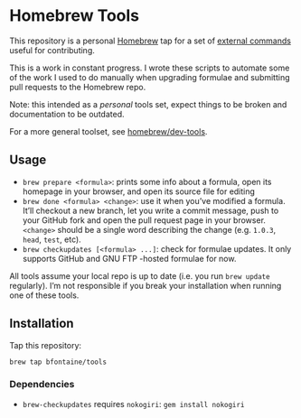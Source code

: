# Homebrew Tools

This repository is a personal [Homebrew](http://brew.sh) tap for a set of
[external commands][ext] useful for contributing.

[ext]: https://github.com/Homebrew/homebrew/blob/master/share/doc/homebrew/External-Commands.md#external-commands

This is a work in constant progress. I wrote these scripts to automate some of the work
I used to do manually when upgrading formulae and submitting pull requests to
the Homebrew repo.

Note: this intended as a *personal* tools set, expect things to be broken and
documentation to be outdated.

For a more general toolset, see [homebrew/dev-tools](https://github.com/Homebrew/homebrew-dev-tools).

## Usage

* `brew prepare <formula>`: prints some info about a formula, open its homepage
  in your browser, and open its source file for editing
* `brew done <formula> <change>`: use it when you’ve modified a formula. It’ll
  checkout a new branch, let you write a commit message, push to your GitHub
  fork and open the pull request page in your browser. `<change>` should be a
  single word describing the change (e.g. `1.0.3`, `head`, `test`, etc).
* `brew checkupdates [<formula> ...]`: check for formulae updates. It only
  supports GitHub and GNU FTP -hosted formulae for now.

All tools assume your local repo is up to date (i.e. you run `brew
update` regularly). I’m not responsible if you break your installation when
running one of these tools.

## Installation

Tap this repository:

    brew tap bfontaine/tools

### Dependencies

* `brew-checkupdates` requires `nokogiri`: `gem install nokogiri`
